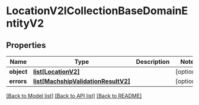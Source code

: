 # LocationV2ICollectionBaseDomainEntityV2

## Properties
Name | Type | Description | Notes
------------ | ------------- | ------------- | -------------
**object** | [**list[LocationV2]**](LocationV2.md) |  | [optional] 
**errors** | [**list[MachshipValidationResultV2]**](MachshipValidationResultV2.md) |  | [optional] 

[[Back to Model list]](../README.md#documentation-for-models) [[Back to API list]](../README.md#documentation-for-api-endpoints) [[Back to README]](../README.md)

